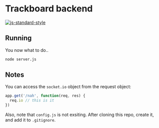 # Trackboard backend

[![js-standard-style](https://cdn.rawgit.com/feross/standard/master/badge.svg)](https://github.com/feross/standard)

## Running
You now what to do..

```bash
node server.js
```

## Notes
You can access the `socket.io` object from the request object:
```javascript
app.get('/nah', function(req, res) {
  req.io // this is it
})
```

Also, note that `config.js` is not exsiting. After cloning this repo, create it, and add it to `.gitignore`.